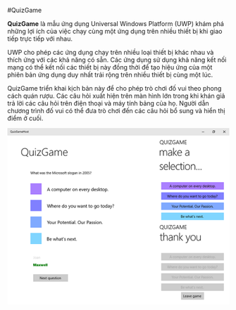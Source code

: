 ﻿#QuizGame

**QuizGame** là mẫu ứng dụng Universal Windows Platform (UWP) khám phá những lợi ích của việc chạy cùng một ứng dụng trên nhiều thiết bị khi giao tiếp trực tiếp với nhau.

UWP cho phép các ứng dụng chạy trên nhiều loại thiết bị khác nhau và thích ứng với các khả năng có sẵn. Các ứng dụng sử dụng khả năng kết nối mạng có thể kết nối các thiết bị này đồng thời để tạo hiệu ứng của một phiên bản ứng dụng duy nhất trải rộng trên nhiều thiết bị cùng một lúc.

QuizGame triển khai kịch bản này để cho phép trò chơi đố vui theo phong cách quán rượu. Các câu hỏi xuất hiện trên màn hình lớn trong khi khán giả trả lời các câu hỏi trên điện thoại và máy tính bảng của họ. Người dẫn chương trình đố vui có thể đưa trò chơi đến các câu hỏi bổ sung và hiển thị điểm ở cuối.

![QuizGame local test mode showing the host and two clients](QuizGame.png)




